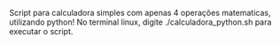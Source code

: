 Script para calculadora simples com apenas 4 operações matematicas, utilizando python! 
No terminal linux, digite ./calculadora_python.sh para executar o script.
